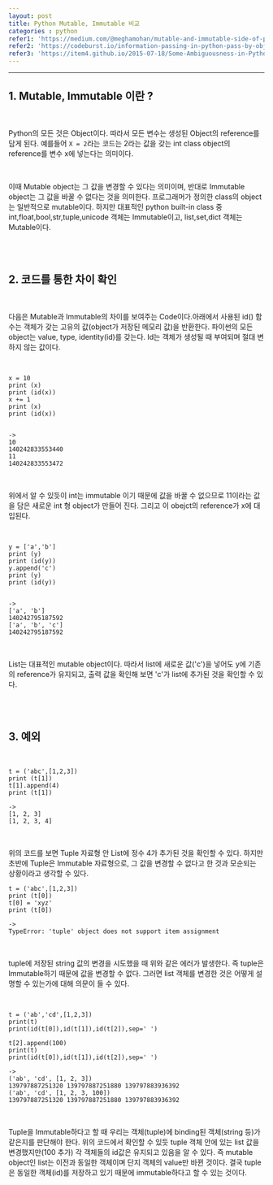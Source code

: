 ```yaml
---
layout: post
title: Python Mutable, Immutable 비교  
categories : python
refer1: 'https://medium.com/@meghamohan/mutable-and-immutable-side-of-python-c2145cf72747'
refer2: 'https://codeburst.io/information-passing-in-python-pass-by-object-reference-8803020c921a'
refer3: 'https://item4.github.io/2015-07-18/Some-Ambiguousness-in-Python-Tutorial-Call-by-What/'
---
```


------------

## 1. Mutable, Immutable 이란 ? 

<br>

Python의 모든 것은 Object이다. 따라서 모든 변수는 생성된 Object의 reference를 담게 된다. 예를들어 `X = 2`라는 코드는 2라는 값을 갖는 int class object의 reference를 변수 x에 넣는다는 의미이다. 

<br>

이때 Mutable object는 그 값을 변경할 수 있다는 의미이며, 반대로 Immutable object는 그 값을 바꿀 수 없다는 것을 의미한다. 프로그래머가 정의한 class의 object는 일반적으로 mutable이다. 하지만 대표적인 python built-in class 중 int,float,bool,str,tuple,unicode 객체는 Immutable이고, list,set,dict 객체는 Mutable이다. 

<br>
<br>

## 2. 코드를 통한 차이 확인
<br>

다음은 Mutable과 Immutable의 차이를 보여주는 Code이다.아래에서 사용된 id() 함수는 객체가 갖는 고유의 값(object가 저장된 메모리 값)을 반환한다. 파이썬의 모든 object는 value, type, identity(id)를 갖는다. Id는 객체가 생성될 때 부여되며 절대 변하지 않는 값이다.

<br>

```
x = 10
print (x)
print (id(x))
x += 1
print (x)
print (id(x))


-> 
10
140242833553440
11
140242833553472
```
<br>

위에서 알 수 있듯이 int는 immutable 이기 때문에 값을 바꿀 수 없으므로 11이라는 값을 담은 새로운 int 형 object가 만들어 진다. 그리고 이 obejct의 reference가 x에 대입된다. 

<br>

```
y = ['a','b']
print (y)
print (id(y))
y.append('c')
print (y)
print (id(y))


->
['a', 'b']
140242795187592
['a', 'b', 'c']
140242795187592
```

<br>

List는 대표적인 mutable object이다. 따라서 list에 새로운 값('c')을 넣어도 y에 기존의 reference가 유지되고, 출력 값을 확인해 보면 'c'가 list에 추가된 것을 확인할 수 있다. 

<br>
<br>

## 3. 예외
<br>

```
t = ('abc',[1,2,3])
print (t[1])
t[1].append(4)
print (t[1])

-> 
[1, 2, 3]
[1, 2, 3, 4]
```
<br>

위의 코드를 보면 Tuple 자료형 안 List에 정수 4가 추가된 것을 확인할 수 있다. 하지만 초반에 Tuple은 Immutable 자료형으로, 그 값을 변경할 수 없다고 한 것과 모순되는 상황이라고 생각할 수 있다. 


```
t = ('abc',[1,2,3])
print (t[0])
t[0] = 'xyz'
print (t[0])

-> 
TypeError: 'tuple' object does not support item assignment

```

<br>

tuple에 저장된 string 값의 변경을 시도했을 때 위와 같은 에러가 발생한다. 즉 tuple은 Immutable하기 때문에 값을 변경할 수 없다. 그러면 list 객체를 변경한 것은 어떻게 설명할 수 있는가에 대해 의문이 들 수 있다. 

<br>

```
t = ('ab','cd',[1,2,3])
print(t)
print(id(t[0]),id(t[1]),id(t[2]),sep=' ')

t[2].append(100)
print(t)
print(id(t[0]),id(t[1]),id(t[2]),sep=' ')

->
('ab', 'cd', [1, 2, 3])
139797887251320 139797887251880 139797883936392
('ab', 'cd', [1, 2, 3, 100])
139797887251320 139797887251880 139797883936392
```

<br>

Tuple을 Immutable하다고 할 때 우리는 객체(tuple)에 binding된 객체(string 등)가 같은지를 판단해야 한다. 위의 코드에서 확인할 수 있듯 tuple 객체 안에 있는 list 값을 변경했지만(100 추가) 각 객체들의 id값은 유지되고 있음을 알 수 있다. 즉 mutable object인 list는 이전과 동일한 객체이며 단지 객체의 value만 바뀐 것이다. 결국 tuple은 동일한 객체(id)를 저장하고 있기 때문에 immutable하다고 할 수 있는 것이다.
<br>
<br>